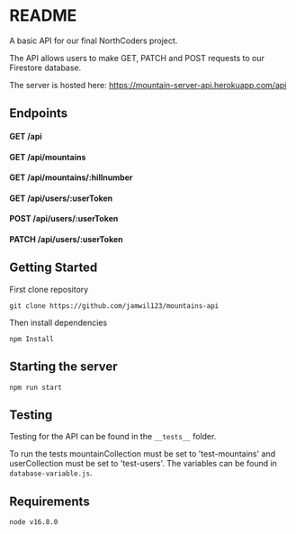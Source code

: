 # README

A basic API for our final NorthCoders project.

The API allows users to make GET, PATCH and POST requests to our Firestore database.

The server is hosted here: https://mountain-server-api.herokuapp.com/api

## Endpoints

#### GET /api

#### GET /api/mountains

#### GET /api/mountains/:hillnumber

#### GET /api/users/:userToken

#### POST /api/users/:userToken

#### PATCH /api/users/:userToken

## Getting Started

First clone repository

`git clone https://github.com/jamwil123/mountains-api`

Then install dependencies

`npm Install`

## Starting the server

`npm run start`

## Testing

Testing for the API can be found in the `__tests__` folder.

To run the tests mountainCollection must be set to 'test-mountains' and userCollection must be set to 'test-users'. The variables can be found in `database-variable.js`.

## Requirements

`node v16.8.0`
